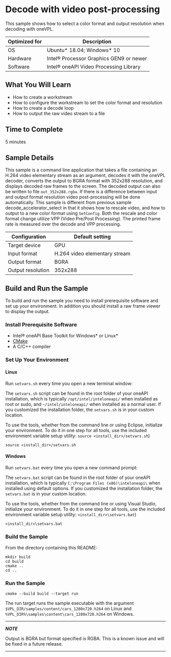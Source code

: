 # Decode with video post-processing

This sample shows how to select a color format and output resolution when
decoding with oneVPL.

| Optimized for   | Description
|---------------- | ----------------------------------------
| OS              | Ubuntu* 18.04; Windows* 10
| Hardware        | Intel® Processor Graphics GEN9 or newer
| Software        | Intel® oneAPI Video Processing Library

## What You Will Learn

- How to create a workstream
- How to configure the workstream to set the color format and resolution
- How to create a decode loop
- How to output the raw video stream to a file


## Time to Complete

  5 minutes


## Sample Details

This sample is a command line application that takes a file containing an H.264
video elementary stream as an argument, decodes it with the oneVPL decoder,
converts the output to BGRA format with 352x288 resolution, and displays decoded
raw frames to the screen. The decoded output can also be written to file
`out_352x288.rgba`. If there is a difference between input and output format
resolution video post-processing will be done automatically.  This sample is
different from previous sample decode_accelerator_select in that it shows how to
rescale video, and how to output to a new color format using `SetConfig`.  Both
the rescale and color format change utilize VPP (Video Pre/Post Processing).
The printed frame rate is measured over the decode and VPP processing.

| Configuration     | Default setting
| ----------------- | ----------------------------------
| Target device     | GPU
| Input format      | H.264 video elementary stream
| Output format     | BGRA
| Output resolution | 352x288


## Build and Run the Sample

To build and run the sample you need to install prerequisite software and set up
your environment. In addition you should install a raw frame viewer to display
the output.


### Install Prerequisite Software

 - Intel® oneAPI Base Toolkit for Windows* or Linux*
 - [CMake](https://cmake.org)
 - A C/C++ compiler


### Set Up Your Environment

#### Linux

Run `setvars.sh` every time you open a new terminal window:

The `setvars.sh` script can be found in the root folder of your oneAPI
installation, which is typically `/opt/intel/inteloneapi/` when installed as
root or sudo, and `~/intel/inteloneapi/` when installed as a normal user.  If
you customized the installation folder, the `setvars.sh` is in your custom
location.

To use the tools, whether from the command line or using Eclipse, initialize
your environment. To do it in one step for all tools, use the included
environment variable setup utility: `source <install_dir>/setvars.sh`)

```
source <install_dir>/setvars.sh
```


#### Windows

Run `setvars.bat` every time you open a new command prompt:

The `setvars.bat` script can be found in the root folder of your oneAPI
installation, which is typically `C:\Program Files (x86)\inteloneapi\` when
installed using default options. If you customized the installation folder, the
`setvars.bat` is in your custom location.

To use the tools, whether from the command line or using Visual Studio,
initialize your environment. To do it in one step for all tools, use the
included environment variable setup utility: `<install_dir>\setvars.bat`)

```
<install_dir>\setvars.bat
```

### Build the Sample

From the directory containing this README:

```
mkdir build
cd build
cmake ..
cd ..
```


### Run the Sample

```
cmake --build build --target run
```

The run target runs the sample executable with the argument
`$VPL_DIR/samples/content/cars_1280x720.h264` on Linux and
`%VPL_DIR%\samples\content\cars_1280x720.h264` on Windows.

___
***NOTE***

Output is BGRA but format specified is RGBA.  This is a known
issue and will be fixed in a future release.
___
